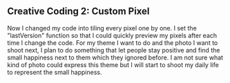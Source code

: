 ## Creative Coding 2: Custom Pixel

Now I changed my code into tiling every pixel one by one. I set the "lastVersion" function so that I could quickly preview my pixels after each time I change the code. 
For my theme I want to do and the photo I want to shoot next, I plan to do something that let people stay positive and find the small happiness next to them which they ignored before. I am not sure what kind of photo could express this theme but I will start to shoot my daily life to represent the small happiness. 
